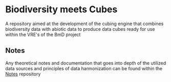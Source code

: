 # Biodiversity meets Cubes
A repository aimed at the development of the cubing engine that combines biodiversity data with abiotic data to produce data cubes ready for use within the VRE's of the BmD project

## Notes  

Any theoretical notes and documentation that goes into depth of the utilized data sources and principles of data harmonization can be found within the [Notes](https://github.com/nbillietPM/Notes) repository 
